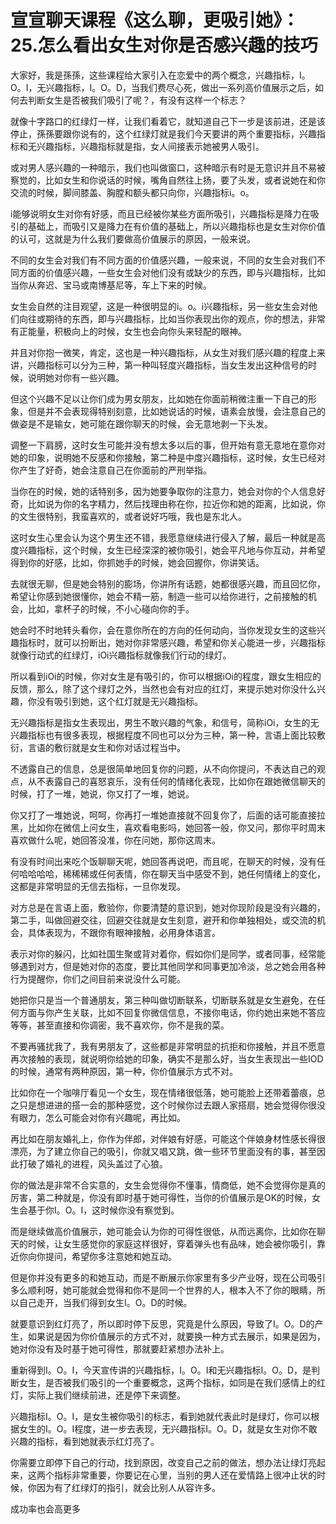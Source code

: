 # 宣宣聊天课程《这么聊，更吸引她》：25.怎么看出女生对你是否感兴趣的技巧

大家好，我是孫孫，这些课程给大家引入在恋爱中的两个概念，兴趣指标，I。O。I，无兴趣指标，I。O。D，当我们费尽心死，做出一系列高价值展示之后，如何去判断女生是否被我们吸引了呢？，有没有这样一个标志？

就像十字路口的红绿灯一样，让我们看着它，就知道自己下一步是该前进，还是该停止，孫孫要跟你说有的，这个红绿灯就是我们今天要讲的两个重要指标，兴趣指标和无兴趣指标，兴趣指标就是指，女人间接表示她被男人吸引。

或对男人感兴趣的一种暗示，我们也叫做窗口，这种暗示有时是无意识并且不易被察觉的，比如女生和你说话的时候，嘴角自然往上扬，要了头发，或者说她在和你交流的时候，脚间膝盖、胸膛和额头都只向你，兴趣指标i。o。

i能够说明女生对你有好感，而且已经被你某些方面所吸引，兴趣指标是降力在吸引的基础上，而吸引又是降力在有价值的基础上，所以兴趣指标也是女生对你价值的认可，这就是为什么我们要做高价值展示的原因，一般来说。

不同的女生会对我们有不同方面的价值感兴趣，一般来说，不同的女生会对我们不同方面的价值感兴趣，一些女生会对他们没有或缺少的东西，即与兴趣指标，比如当你从奔迟、宝马或南博基尼等，车上下来的时候。

女生会自然的注目观望，这是一种很明显的i。o。i兴趣指标，另一些女生会对他们向往或期待的东西，即与兴趣指标，比如当你表现出你的观点，你的想法，非常有正能量，积极向上的时候，女生也会向你头来轻配的眼神。

并且对你抱一微笑，肯定，这也是一种兴趣指标，从女生对我们感兴趣的程度上来讲，兴趣指标可以分为三种，第一种叫轻度兴趣指标，当女生发出这种信号的时候，说明她对你有一些兴趣。

但这个兴趣不足以让你们成为男女朋友，比如她在你面前稍微注重一下自己的形象，但是并不会表现得特别刻意，比如她说话的时候，语素会放慢，会注意自己的做姿是不是输女，她可能在跟你聊天的时候，会无意地剥一下头发。

调整一下肩膀，这时女生可能并没有想太多以后的事，但开始有意无意地在意你对她的印象，说明她不反感和你接触，第二种是中度兴趣指标，这时候，女生已经对你产生了好奇，她会注意自己在你面前的严刑举指。

当你在的时候，她的话特别多，因为她要争取你的注意力，她会对你的个人信息好奇，比如说为你的名字精力，然后找理由称在你，拉近你和她的距离，比如说，你的文生很特别，我蛮喜欢的，或者说好巧哦，我也是东北人。

这时女生心里会认为这个男生还不错，我愿意继续进行侵入了解，最后一种就是高度兴趣指标，这个时候，女生已经深深的被你吸引，她会平凡地与你互动，并希望得到你的好感，比如，你抓她手的时候，她会回握你，你讲笑话。

去就很无聊，但是她会特别的膨场，你讲所有话题，她都很感兴趣，而且回忆你，希望让你感到她很懂你，她会不精一筋，制造一些可以给你进行，之前接触的机会，比如，拿杯子的时候，不小心碰向你的手。

她会时不时地转头看你，会在意你所在的方向的任何动向，当你发现女生的这些兴趣指标时，就可以扮断出，她对你非常感兴趣，希望和你关心能进一步，兴趣指标就像行动式的红绿灯，iOi兴趣指标就像我们行动的绿灯。

所以看到iOi的时候，你对女生是有吸引的，你可以根据iOi的程度，跟女生相应的反馈，那么，除了这个绿灯之外，当然也会有对应的红灯，来提示她对你没什么兴趣，你没有吸引到她，这个红灯就是无兴趣指标。

无兴趣指标是指女生表现出，男生不敢兴趣的气象，和信号，简称iOi，女生的无兴趣指标也有很多表现，根据程度不同也可以分为三种，第一种，言语上面比较敷衍，言语的敷衍就是女生和你对话过程当中。

不透露自己的信息，总是很简单地回复你的问题，从不向你提问，不表达自己的观点，从不表露自己的喜怒哀乐，没有任何的情绪化表现，比如你在跟她微信聊天的时候，打了一堆，她说，你又打了一堆，她说。

你又打了一堆她说，呵呵，你再打一堆她直接就不回复你了，后面的话可能直接拉黑，比如你在微信上问女生，喜欢看电影吗，她回答一般，你又问，那你平时周末喜欢做什么呢，她回答没准，你在问她，那你这周末。

有没有时间出来吃个饭聊聊天呢，她回答再说吧，而且呢，在聊天的时候，没有任何哈哈哈哈，稀稀稀或任何表情，你在聊天当中感受不到，她任何情绪上的变化，这都是非常明显的无信去指标，一旦你发现。

对方总是在言语上面，敷验你，你要清楚的意识到，她对你现阶段是没有兴趣的，第二手，叫做回避交往，回避交往就是女生刻意，避开和你单独相处，或交流的机会，具体表现为，不跟你有眼神接触，必用身体语言。

表示对你的躲闪，比如社国生聚或背对着你，假如你们是同学，或者同事，经常能够遇到对方，但是她对你的态度，要比其他同学和同事更加冷淡，总之她会用各种行为提醒你，你们之间目前来说没什么可能。

她把你只是当一个普通朋友，第三种叫做切断联系，切断联系就是女生避免，在任何方面与你产生关联，比如不回复你微信信息，不接你电话，你约她出来她不答应等等，甚至直接和你调密，我不喜欢你，你不是我的菜。

不要再骚扰我了，我有男朋友了，这些都是非常明显的抗拒和你接触，并且不愿意再次接触的表现，就说明你给她的印象，确实不是那么好，当女生表现出一些IOD的时候，通常有两种原因，第一种，你价值展示方式不对。

比如你在一个咖啡厅看见一个女生，现在情绪很低落，她可能脸上还带着蕾痕，总之只是想进进的搭一会的那种感觉，这个时候你过去跟人家搭扇，她会觉得你很没有眼力，怎么可能会对你有兴趣呢，再比如。

再比如在朋友婚礼上，你作为伴郎，对伴娘有好感，可能这个伴娘身材性感长得很漂亮，为了建立你自己的吸引，你就又唱又跳，做一些环节里面没有的事，甚至因此打破了婚礼的进程，风头盖过了心狼。

你的做法是非常不合实意的，女生会觉得你不懂事，情商低，她不会觉得你是真的厉害，第二种就是，你没有即时基于她可得性，当你的价值展示是OK的时候，女生会基于你I。O。I，这时候你没有察觉到。

而是继续做高价值展示，她可能会认为你的可得性很低，从而远离你，比如你在聊天的时候，让女生感觉你的家庭这样很好，穿着弹头也有品味，她会被你吸引，靠近你向你提问，希望你多注意她和她互动。

但是你并没有更多的和她互动，而是不断展示你家里有多少产业呀，现在公司吸引多么顺利呀，她可能就会觉得和你不是同一个世界的人，根本入不了你的眼睛，所以自己走开，当我们得到女生I。O。D的时候。

就要意识到红灯亮了，所以即时停下反思，究竟是什么原因，导致了I。O。D的产生，如果说是因为你价值展示的方式不对，就要换一种方式去展示，如果是因为，她对你没有及时基于她可得性，那就要赶紧想办法补上。

重新得到I。O。I，今天宣传讲的兴趣指标，I。O。I和无兴趣指标I。O。D，是判断女生，是否被我们吸引的一个重要概念，这两个指标，如同是在我们感情上的红灯，实际上我们继续前进，还是停下来调整。

兴趣指标I。O。I，是女生被你吸引的标志，看到她就代表此时是绿灯，你可以根据女生的I。O。I程度，进一步去表现，无兴趣指标I。O。D，就是女生对你不敢兴趣的指标，看到她就表示红灯亮了。

你需要立即停下自己的行动，找到原因，改变自己之前的做法，想办法让绿灯亮起来，这两个指标非常重要，你要记在心里，当别的男人还在爱情路上很冲止状的时候，你因为有了红绿灯的指引，就会比别人从容许多。

成功率也会高更多